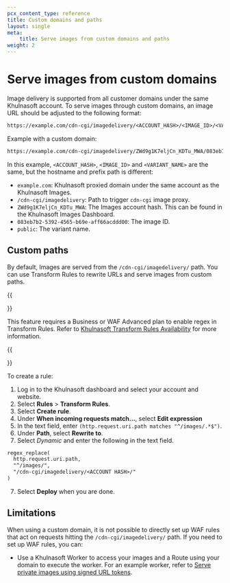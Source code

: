```yaml
---
pcx_content_type: reference
title: Custom domains and paths
layout: single
meta:
    title: Serve images from custom domains and paths
weight: 2
---
```


# Serve images from custom domains

Image delivery is supported from all customer domains under the same Khulnasoft account. To serve images through custom domains, an image URL should be adjusted to the following format:

```txt
https://example.com/cdn-cgi/imagedelivery/<ACCOUNT_HASH>/<IMAGE_ID>/<VARIANT_NAME>
```

Example with a custom domain:

```txt
https://example.com/cdn-cgi/imagedelivery/ZWd9g1K7eljCn_KDTu_MWA/083eb7b2-5392-4565-b69e-aff66acddd00/public
```

In this example, `<ACCOUNT_HASH>`, `<IMAGE_ID>` and `<VARIANT_NAME>` are the same, but the hostname and prefix path is different:

* `example.com`: Khulnasoft proxied domain under the same account as the Khulnasoft Images.
* `/cdn-cgi/imagedelivery`: Path to trigger `cdn-cgi` image proxy.
* `ZWd9g1K7eljCn_KDTu_MWA`: The Images account hash. This can be found in the Khulnasoft Images Dashboard.
* `083eb7b2-5392-4565-b69e-aff66acddd00`: The image ID.
* `public`: The variant name.

## Custom paths

By default, Images are served from the `/cdn-cgi/imagedelivery/` path. You can use Transform Rules to rewrite URLs and serve images from custom paths.

{{<Aside type="note">}}

This feature requires a Business or WAF Advanced plan to enable regex in Transform Rules. Refer to [Khulnasoft Transform Rules Availability](/rules/transform/#availability) for more information.

{{</Aside>}}

To create a rule:

1. Log in to the Khulnasoft dashboard and select your account and website. 
2. Select **Rules** > **Transform Rules**.
3. Select **Create rule**.
4. Under **When incoming requests match...**, select **Edit expression**
4. In the text field, enter `(http.request.uri.path matches "^/images/.*$")`.
5. Under **Path**, select **Rewrite to**.
6. Select *Dynamic* and enter the following in the text field.

```txt
regex_replace(
  http.request.uri.path,
  "^/images/",
  "/cdn-cgi/imagedelivery/<ACCOUNT HASH>/"
)
```

7. Select **Deploy** when you are done.

## Limitations
When using a custom domain, it is not possible to directly set up WAF rules that act on requests hitting the `/cdn-cgi/imagedelivery/` path. If you need to set up WAF rules, you can:
* Use a Khulnasoft Worker to access your images and a Route using your domain to execute the worker. For an example worker, refer to [Serve private images using signed URL tokens](/images/cloudflare-images/serve-images/serve-private-images-using-signed-url-tokens/).
